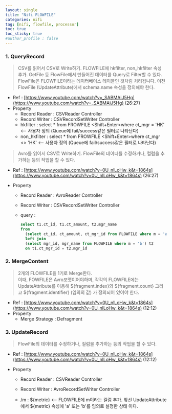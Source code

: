 ```yaml
---
layout: single
title: "Nifi FLOWFILE"
categories: nifi
tag: [nifi, flowfile, processor]
toc: true
toc_sticky: true
#author_profile : false
---
```




### 1. QueryRecord

> CSV를 읽어서 CSV로 Write하기.  FLOWFILE에 hkfilter, non_hkfilter 속성 추가. GetFile 등 FlowFile에서 만들어진 데이터를 Query로 Filter할 수 있다. FlowFile은 FLOWFILE이라는 데이터베이스 테이블인 것처럼 처리됩니다. 이전 FlowFile (UpdateAttribute)에서 schema.name 속성을 정의해야 한다. 

* Ref : [https://www.youtube.com/watch?v=_SABMAiJ5Hg](https://www.youtube.com/watch?v=_SABMAiJ5Hg) (26:27)
* Property
  - Record Reader : CSVReader Controller
  - Record Writer : CSVRecordSetWriter Controller
  - hkfilter : select * from FROWFILE <Shift+Enter>where ct_mgr = 'HK' <-- 사용자 정의 (Queue에 fail/success같은 필터로 나타난다)
  - non_hkfilter : select * from FROWFILE <Shift+Enter>where ct_mgr <> 'HK' <-- 사용자 정의 (Queue에 fail/success같은 필터로 나타난다)

> Avro를 읽어서 CSV로 Write하기. FlowFile의 데이터를 수정하거나, 컬럼을 추가하는 등의 작업을 할 수 있다.  

* Ref : [https://www.youtube.com/watch?v=0U_nlLoHw_k&t=1864s](https://www.youtube.com/watch?v=0U_nlLoHw_k&t=1864s) (26:27)

* Property

  - Record Reader : AvroReader Controller

  - Record Writer : CSVRecordSetWriter Controller

  - query : 

    ```sql
    select t1.ct_id, t1.ct_amount, t2.mgr_name
    from 
      (select ct_id, ct_amount, ct_mgr_id from FLOWFILE where m = 'a') t1
      left join 
      (select mgr_id, mgr_name from FLOWFILE where m = 'b') t2
      on t1.ct_mgr_id = t2.mgr_id
    ```



### 2. MergeContent

> 2개의  FLOWFILE을 1기로 Merge한다.<br>
> 이때, FOWFILE은 Avro포맷이어야하며, 각각의 FLOWFILE에는 UpdateAttribute를 이용해 ${fragment.index}와 ${fragment.count} 그리고 ${fragment.identifier} (임의의 값) 가 정의되어 있어야 한다.

* Ref : [https://www.youtube.com/watch?v=0U_nlLoHw_k&t=1864s](https://www.youtube.com/watch?v=0U_nlLoHw_k&t=1864s) (12:12)
* Property
  -  Merge Strategy : Defragment



### 3. UpdateRecord

> FlowFile의 데이터를 수정하거나, 컬럼을 추가하는 등의 작업을 할 수 있다.  

* Ref : [https://www.youtube.com/watch?v=0U_nlLoHw_k&t=1864s](https://www.youtube.com/watch?v=0U_nlLoHw_k&t=1864s) (12:12)

* Property

  - Record Reader : CSVReader Controller

  - Record Writer : AvroRecordSetWriter Controller

  - /m :  ${metric} <-- FLOWFILE에 m이라는 컬럼 추가. 앞선 UpdateAttribute에서 ${metric} 속성에 'a' 또는 'b'를 임의로 설정한 상태 이다.

  
